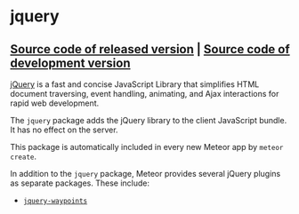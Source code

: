 # jquery
[Source code of released version](https://github.com/meteor/meteor/tree/master/packages/jquery) | [Source code of development version](https://github.com/meteor/meteor/tree/master/packages/jquery)
---

[jQuery](http://jquery.com/) is a fast and concise JavaScript
Library that simplifies HTML document traversing, event handling,
animating, and Ajax interactions for rapid web development.

The `jquery` package adds the jQuery library to the client JavaScript
bundle. It has no effect on the server.

This package is automatically included in every new Meteor app by `meteor create`.

In addition to the `jquery` package, Meteor provides several jQuery
plugins as separate packages. These include:

* [`jquery-waypoints`](http://imakewebthings.com/jquery-waypoints/)

